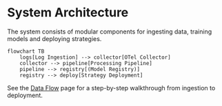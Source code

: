 # System Architecture

The system consists of modular components for ingesting data, training models and deploying strategies.

```mermaid
flowchart TB
    logs[Log Ingestion] --> collector[OTel Collector]
    collector --> pipeline[Processing Pipeline]
    pipeline --> registry[(Model Registry)]
    registry --> deploy[Strategy Deployment]
```

See the [Data Flow](data_flow.md) page for a step-by-step walkthrough from ingestion to deployment.
